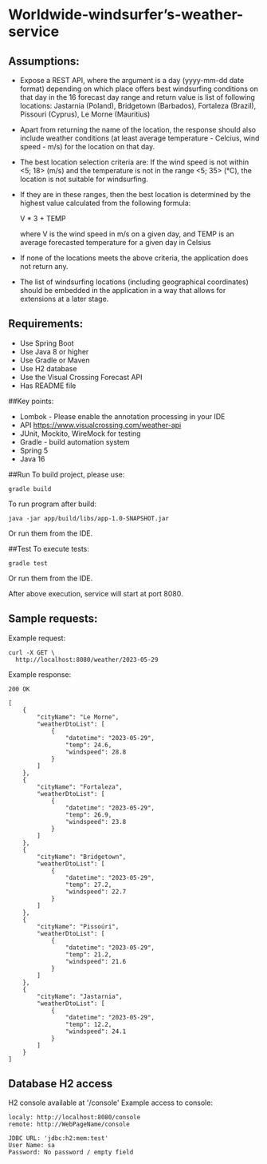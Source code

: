 # Worldwide-windsurfer’s-weather-service

## Assumptions:
- Expose a REST API, where the argument is a day (yyyy-mm-dd date format)
  depending on which place offers best windsurfing conditions on that day in the 16 forecast day range
  and return value is list of following locations: Jastarnia (Poland),
  Bridgetown (Barbados), Fortaleza (Brazil), Pissouri (Cyprus), Le Morne (Mauritius)
- Apart from returning the name of the location,
  the response should also include weather conditions
  (at least average temperature - Celcius, wind speed - m/s) for the location on that day.
- The best location selection criteria are:
  If the wind speed is not within <5; 18> (m/s) and the temperature is not in the range <5; 35> (°C),
  the location is not suitable for windsurfing.
- If they are in these ranges,
  then the best location is determined by the highest value calculated from the following formula:

  V * 3 + TEMP

  where V is the wind speed in m/s on a given day,
  and TEMP is an average forecasted temperature for a given day in Celsius
- If none of the locations meets the above criteria, the application does not return any.
- The list of windsurfing locations (including geographical coordinates)
  should be embedded in the application in a way that allows for extensions at a later stage.

## Requirements:
- Use Spring Boot
- Use Java 8 or higher
- Use Gradle or Maven
- Use H2 database
- Use the Visual Crossing Forecast API
- Has README file

##Key points:
- Lombok - Please enable the annotation processing in your IDE
- API https://www.visualcrossing.com/weather-api
- JUnit, Mockito, WireMock for testing
- Gradle - build automation system
- Spring 5
- Java 16

##Run
To build project, please use:
```
gradle build
```

To run program after build:
```
java -jar app/build/libs/app-1.0-SNAPSHOT.jar
```
Or run them from the IDE.

##Test
To execute tests:
```
gradle test
```
Or run them from the IDE.

After above execution, service will start at port 8080.

## Sample requests:

Example request:
```
curl -X GET \
  http://localhost:8080/weather/2023-05-29
```
Example response:

```
200 OK

[
    {
        "cityName": "Le Morne",
        "weatherDtoList": [
            {
                "datetime": "2023-05-29",
                "temp": 24.6,
                "windspeed": 28.8
            }
        ]
    },
    {
        "cityName": "Fortaleza",
        "weatherDtoList": [
            {
                "datetime": "2023-05-29",
                "temp": 26.9,
                "windspeed": 23.8
            }
        ]
    },
    {
        "cityName": "Bridgetown",
        "weatherDtoList": [
            {
                "datetime": "2023-05-29",
                "temp": 27.2,
                "windspeed": 22.7
            }
        ]
    },
    {
        "cityName": "Pissoúri",
        "weatherDtoList": [
            {
                "datetime": "2023-05-29",
                "temp": 21.2,
                "windspeed": 21.6
            }
        ]
    },
    {
        "cityName": "Jastarnia",
        "weatherDtoList": [
            {
                "datetime": "2023-05-29",
                "temp": 12.2,
                "windspeed": 24.1
            }
        ]
    }
]
```
## Database H2 access

H2 console available at '/console'
Example access to console:
```
localy: http://localhost:8080/console
remote: http://WebPageName/console
```
```
JDBC URL: 'jdbc:h2:mem:test'
User Name: sa
Password: No password / empty field
```
